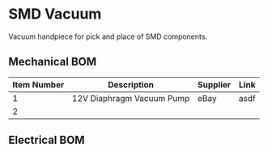 # SMD Vacuum

Vacuum handpiece for pick and place of SMD components.

## Mechanical BOM
Item Number | Description | Supplier | Link 
----------- | ----------- | -------- | ----
1 | 12V Diaphragm Vacuum Pump | eBay | asdf
2 | 

## Electrical BOM

